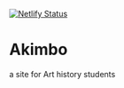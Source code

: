 [![Netlify Status](https://api.netlify.com/api/v1/badges/8b62e18f-7726-4801-bff5-5ae7c0ae6afa/deploy-status)](https://app.netlify.com/sites/akimbo-dev/deploys)

# Akimbo

a site for Art history students
